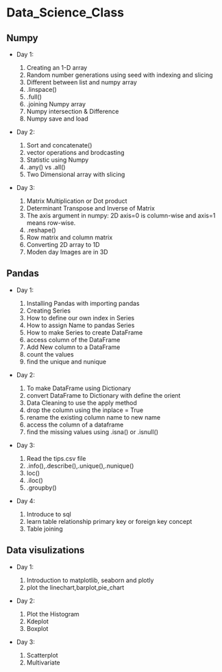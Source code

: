 # Data_Science_Class
## Numpy
* Day 1:
  
  1.  Creating an 1-D array 
  2.  Random number generations using seed with     indexing and slicing
  3.  Different between list and numpy array
  4.  .linspace()
  5.  .full()
  6.  .joining Numpy array
  7.  Numpy intersection & Difference
  8.  Numpy save and load

* Day 2:  
  
  1. Sort and concatenate()
  2. vector operations and brodcasting
  3. Statistic using Numpy
  4. .any() vs .all()
  5. Two Dimensional array with slicing 

* Day 3:

  1. Matrix Multiplication or Dot product
  2. Determinant Transpose and Inverse of Matrix
  3. The axis argument in numpy: 2D axis=0 is column-wise and axis=1 means row-wise.
  4. .reshape()
  5. Row matrix and column matrix
  6. Converting 2D array to 1D
  7. Moden day Images are in 3D


## Pandas
* Day 1:

  1. Installing Pandas with importing pandas
  2. Creating Series
  3. How to define our own index in Series
  4. How to assign Name to pandas Series
  5. How to make Series to create DataFrame
  6. access column of the DataFrame
  7. Add New column to a DataFrame
  8. count the values
  9. find the unique and nunique

* Day 2:
  1. To make DataFrame using Dictionary
  2. convert DataFrame to Dictionary with define the orient 
  3. Data Cleaning to use the apply method
  4. drop the column using the inplace = True
  5. rename the existing column name to new name
  6. access the column of a dataframe
  7. find the missing values using .isna() or .isnull()

* Day 3:
  1. Read the tips.csv file
  2. .info(),.describe(),.unique(),.nunique()
  3. loc()
  4. .iloc()
  5. .groupby()

* Day 4:
  1. Introduce to sql
  2. learn table relationship primary key or foreign key concept
  3. Table joining


## Data visulizations
* Day 1:
  1. Introduction to matplotlib, seaborn and plotly
  2. plot the linechart,barplot,pie_chart
* Day 2:
  1. Plot the Histogram
  2. Kdeplot
  3. Boxplot
 
* Day 3:
  1. Scatterplot
  2. Multivariate
          
       
